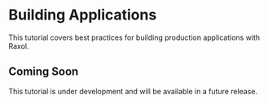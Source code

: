 # Building Applications

This tutorial covers best practices for building production applications with Raxol.

## Coming Soon

This tutorial is under development and will be available in a future release.